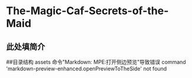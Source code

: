 # The-Magic-Caf-Secrets-of-the-Maid
此处填简介
---
##目录结构
assets
命令"Markdown: MPE:打开侧边预览"导致错误
command 'markdown-preview-enhanced.openPreviewToTheSide' not found